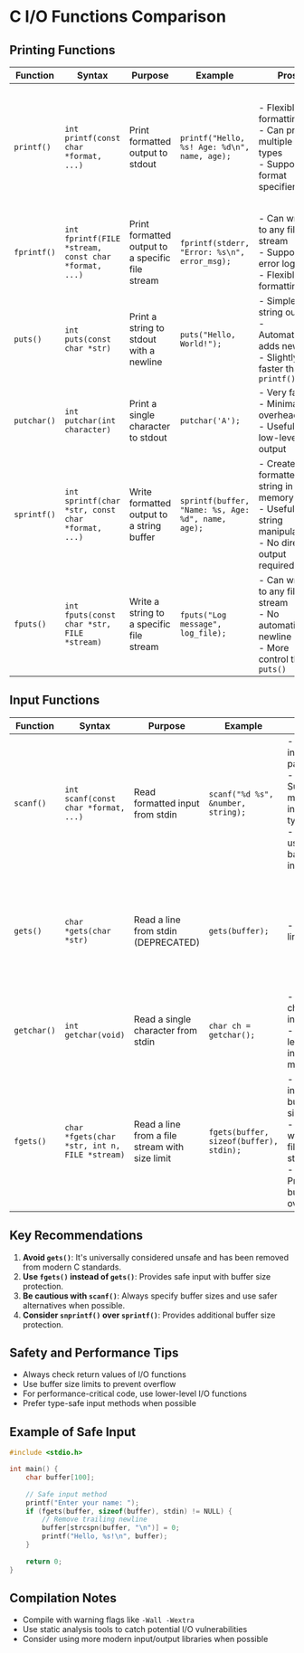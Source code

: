 # C I/O Functions Comparison

## Printing Functions

| Function | Syntax | Purpose | Example | Pros | Cons |
|----------|--------|---------|---------|------|------|
| `printf()` | `int printf(const char *format, ...)` | Print formatted output to stdout | ```printf("Hello, %s! Age: %d\n", name, age);``` | - Flexible formatting<br>- Can print multiple data types<br>- Supports format specifiers | - Less efficient for simple outputs<br>- Potential buffer overflow risks<br>- Performance overhead |
| `fprintf()` | `int fprintf(FILE *stream, const char *format, ...)` | Print formatted output to a specific file stream | ```fprintf(stderr, "Error: %s\n", error_msg);``` | - Can write to any file stream<br>- Supports error logging<br>- Flexible formatting | - Slightly more complex than `printf()`<br>- Requires file pointer |
| `puts()` | `int puts(const char *str)` | Print a string to stdout with a newline | ```puts("Hello, World!");``` | - Simple string output<br>- Automatically adds newline<br>- Slightly faster than `printf()` | - Cannot format output<br>- Only works with strings |
| `putchar()` | `int putchar(int character)` | Print a single character to stdout | ```putchar('A');``` | - Very fast<br>- Minimal overhead<br>- Useful for low-level output | - Only prints single characters<br>- Limited functionality |
| `sprintf()` | `int sprintf(char *str, const char *format, ...)` | Write formatted output to a string buffer | ```sprintf(buffer, "Name: %s, Age: %d", name, age);``` | - Creates formatted string in memory<br>- Useful for string manipulation<br>- No direct output required | - Risk of buffer overflow<br>- Requires careful memory management |
| `fputs()` | `int fputs(const char *str, FILE *stream)` | Write a string to a specific file stream | ```fputs("Log message", log_file);``` | - Can write to any file stream<br>- No automatic newline<br>- More control than `puts()` | - No formatting<br>- Requires file pointer |

## Input Functions

| Function | Syntax | Purpose | Example | Pros | Cons |
|----------|--------|---------|---------|------|------|
| `scanf()` | `int scanf(const char *format, ...)` | Read formatted input from stdin | ```scanf("%d %s", &number, string);``` | - Flexible input parsing<br>- Supports multiple input types<br>- Easy to use for basic inputs | - Unsafe with buffer overflows<br>- Complex input can be tricky<br>- Stops at whitespace |
| `gets()` | `char *gets(char *str)` | Read a line from stdin (DEPRECATED) | ```gets(buffer);``` | - Simple line input | - EXTREMELY UNSAFE<br>- No buffer size checking<br>- Officially removed from C11 standard |
| `getchar()` | `int getchar(void)` | Read a single character from stdin | ```char ch = getchar();``` | - Simple character input<br>- Low-level input method | - Reads only one character<br>- Blocks until input received |
| `fgets()` | `char *fgets(char *str, int n, FILE *stream)` | Read a line from a file stream with size limit | ```fgets(buffer, sizeof(buffer), stdin);``` | - Safe input with buffer size limit<br>- Works with any file stream<br>- Prevents buffer overflows | - Includes newline character<br>- Requires explicit buffer size |

## Key Recommendations

1. **Avoid `gets()`**: It's universally considered unsafe and has been removed from modern C standards.
2. **Use `fgets()` instead of `gets()`**: Provides safe input with buffer size protection.
3. **Be cautious with `scanf()`**: Always specify buffer sizes and use safer alternatives when possible.
4. **Consider `snprintf()` over `sprintf()`**: Provides additional buffer size protection.

## Safety and Performance Tips

- Always check return values of I/O functions
- Use buffer size limits to prevent overflow
- For performance-critical code, use lower-level I/O functions
- Prefer type-safe input methods when possible

## Example of Safe Input

```c
#include <stdio.h>

int main() {
    char buffer[100];
    
    // Safe input method
    printf("Enter your name: ");
    if (fgets(buffer, sizeof(buffer), stdin) != NULL) {
        // Remove trailing newline
        buffer[strcspn(buffer, "\n")] = 0;
        printf("Hello, %s!\n", buffer);
    }
    
    return 0;
}
```

## Compilation Notes

- Compile with warning flags like `-Wall -Wextra`
- Use static analysis tools to catch potential I/O vulnerabilities
- Consider using more modern input/output libraries when possible
